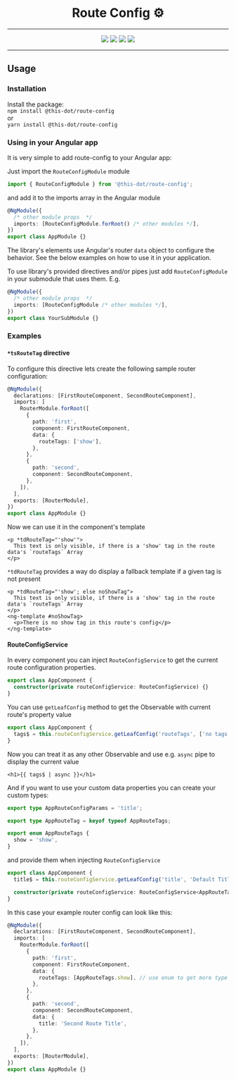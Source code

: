 <h1 align="center">Route Config ⚙️</h1>

---

<p align="center">
  <a href="https://www.npmjs.com/package/@this-dot/route-config"><img src="https://img.shields.io/badge/%40this--dot-%2Froute--config-blueviolet" /></a>
  <a href="https://www.npmjs.com/package/@this-dot/route-config"><img src="https://img.shields.io/npm/v/@this-dot/route-config" /></a>
  <a href="https://github.com/thisdot/open-source/blob/main/LICENSE.md"><img src="https://img.shields.io/npm/l/@this-dot/route-config" /></a>
  <a href="https://github.com/thisdot/open-source/issues"><img src="https://img.shields.io/github/issues/thisdot/open-source" /></a>
</p>

---

## Usage

### Installation

Install the package:  
`npm install @this-dot/route-config`  
or  
`yarn install @this-dot/route-config`

### Using in your Angular app

It is very simple to add route-config to your Angular app:

Just import the `RouteConfigModule` module

```ts
import { RouteConfigModule } from '@this-dot/route-config';
```

and add it to the imports array in the Angular module

```ts
@NgModule({
  /* other module props  */
  imports: [RouteConfigModule.forRoot() /* other modules */],
})
export class AppModule {}
```

The library's elements use Angular's router `data` object to configure the behavior. See the below examples on how to use it in your application.

To use library's provided directives and/or pipes just add `RouteConfigModule` in your submodule that uses them. E.g.

```ts
@NgModule({
  /* other module props  */
  imports: [RouteConfigModule /* other modules */],
})
export class YourSubModule {}
```

### Examples

#### `*tsRouteTag` directive

To configure this directive lets create the following sample router configuration:

```ts
@NgModule({
  declarations: [FirstRouteComponent, SecondRouteComponent],
  imports: [
    RouterModule.forRoot([
      {
        path: 'first',
        component: FirstRouteComponent,
        data: {
          routeTags: ['show'],
        },
      },
      {
        path: 'second',
        component: SecondRouteComponent,
      },
    ]),
  ],
  exports: [RouterModule],
})
export class AppModule {}
```

Now we can use it in the component's template

```angular2html
<p *tdRouteTag="'show'">
  This text is only visible, if there is a 'show' tag in the route data's `routeTags` Array
</p>
```

`*tdRouteTag` provides a way do display a fallback template if a given tag is not present

```angular2html
<p *tdRouteTag="'show'; else noShowTag">
  This text is only visible, if there is a 'show' tag in the route data's `routeTags` Array
</p>
<ng-template #noShowTag>
  <p>There is no show tag in this route's config</p>
</ng-template>
```

#### RouteConfigService

In every component you can inject `RouteConfigService` to get the current route configuration properties.

```ts
export class AppComponent {
  constructor(private routeConfigService: RouteConfigService) {}
}
```

You can use `getLeafConfig` method to get the Observable with current route's property value

```ts
export class AppComponent {
  tags$ = this.routeConfigService.getLeafConfig('routeTags', ['no tags']);
}
```

Now you can treat it as any other Observable and use e.g. `async` pipe to display the current value

```angular2html
<h1>{{ tags$ | async }}</h1>
```

And if you want to use your custom data properties you can create your custom types:

```ts
export type AppRouteConfigParams = 'title';

export type AppRouteTag = keyof typeof AppRouteTags;

export enum AppRouteTags {
  show = 'show',
}
```

and provide them when injecting `RouteConfigService`

```ts
export class AppComponent {
  title$ = this.routeConfigService.getLeafConfig('title', 'Default Title');

  constructor(private routeConfigService: RouteConfigService<AppRouteTag, AppRouteConfigParams>) {}
}
```

In this case your example router config can look like this:

```ts
@NgModule({
  declarations: [FirstRouteComponent, SecondRouteComponent],
  imports: [
    RouterModule.forRoot([
      {
        path: 'first',
        component: FirstRouteComponent,
        data: {
          routeTags: [AppRouteTags.show], // use enum to get more type safety
        },
      },
      {
        path: 'second',
        component: SecondRouteComponent,
        data: {
          title: 'Second Route Title',
        },
      },
    ]),
  ],
  exports: [RouterModule],
})
export class AppModule {}
```
